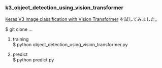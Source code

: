 ### k3_object_detection_using_vision_transformer  

[Keras V3 Image classification with Vision Transformer](https://keras.io/examples/vision/image_classification_with_vision_transformer/) を試してみました。  

$ git clone ...   
  
1. training  
$ python object_detection_using_vision_transformer.py

2. predict  
$ python predict.py  
